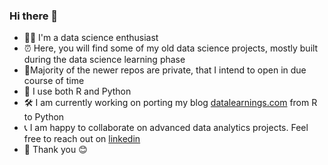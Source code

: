 ### Hi there 👋

* 👨‍🔬 I'm a data science enthusiast
* ⏰ Here, you will find some of my old data science projects, mostly built during the data science learning phase
* 🎄Majority of the newer repos are private, that I intend to open in due course of time
* 📖 I use both R and Python
* 🛠 I am currently working on porting my blog [datalearnings.com](https://www.datalearnings.com/post/) from R to Python
* 📞 I am happy to collaborate on advanced data analytics projects. Feel free to reach out on [linkedin](https://www.linkedin.com/in/amitagni/)
* 🙏 Thank you 😊
<!--
**amit-agni/amit-agni** is a ✨ _special_ ✨ repository because its `README.md` (this file) appears on your GitHub profile.

Here are some ideas to get you started:

- 🔭 I’m currently working on ...
- 🌱 I’m currently learning ...
- 👯 I’m looking to collaborate on ...
- 🤔 I’m looking for help with ...
- 💬 Ask me about ...
- 📫 How to reach me: ...
- 😄 Pronouns: ...
- ⚡ Fun fact: ...
-->
